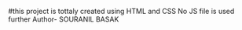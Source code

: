 #this project is tottaly created using HTML and CSS No JS file is used further
Author- SOURANIL BASAK